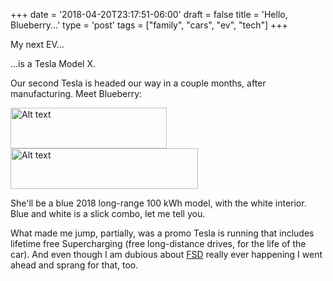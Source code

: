 +++
date = '2018-04-20T23:17:51-06:00'
draft = false
title = 'Hello, Blueberry...'
type = 'post'
tags = ["family", "cars", "ev", "tech"]
+++


My next EV…<br />

...is a <a img="https://www.tesla.com/modelx">Tesla Model X</a>. <br />

Our second Tesla is headed our way in a couple months, after manufacturing. Meet Blueberry:

<div class="image-row">
  <img src="https://julianwest.me/Blog/posts/images/model-x-order.jpeg" alt="Alt text" width="250" height="65">  <img src="https://julianwest.me/Blog/posts/images/two-teslas.jpeg" alt="Alt text" width="300" height="65">
</div>

She'll be a blue 2018 long-range 100 kWh model, with the white interior.  Blue and white is a slick combo, let me tell you.<br />

What made me jump, partially, was a promo Tesla is running that includes lifetime free Supercharging (free long-distance drives, for the life of the car).  And even though I am dubious about <a href="https://www.tesla.com/support/autopilot">FSD</a> really ever happening I went ahead and sprang for that, too. <br />
